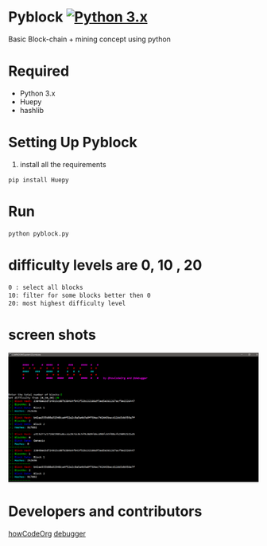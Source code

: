 # Pyblock [![Python 3.x](https://img.shields.io/badge/Python-3.x-yellow.svg)](http://www.python.org/download/)
Basic Block-chain + mining concept using python 

# Required
+ Python 3.x
+ Huepy
+ hashlib

# Setting Up Pyblock

1. install all the requirements
```
pip install Huepy
```

# Run
```
python pyblock.py
```
# difficulty levels are 0, 10 , 20
```
0 : select all blocks
10: filter for some blocks better then 0
20: most highest difficulty level
```
# screen shots

<img src="py_block_example.png" alt="screen shot" />

# Developers and contributors 

<a href="https://github.com/howCodeORG/">howCodeOrg</a>
<a href="https://github.com/bhattsameer">debugger</a>


